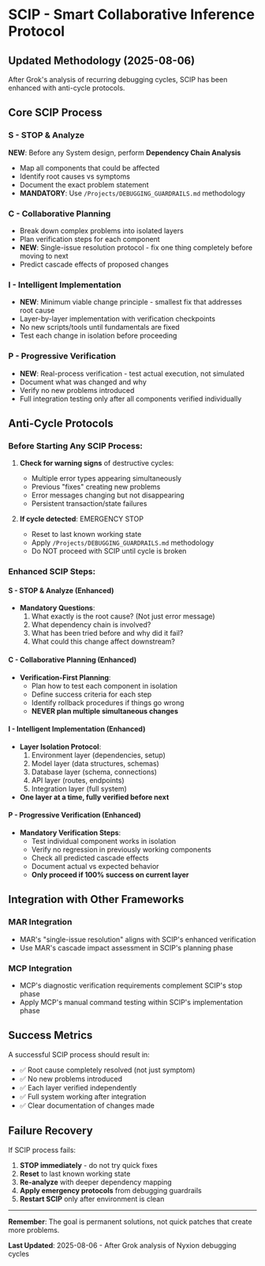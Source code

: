 # SCIP - Smart Collaborative Inference Protocol

## Updated Methodology (2025-08-06)

After Grok's analysis of recurring debugging cycles, SCIP has been enhanced with anti-cycle protocols.

## Core SCIP Process

### S - **STOP & Analyze**
**NEW**: Before any System design, perform **Dependency Chain Analysis**
- Map all components that could be affected
- Identify root causes vs symptoms
- Document the exact problem statement
- **MANDATORY**: Use `/Projects/DEBUGGING_GUARDRAILS.md` methodology

### C - **Collaborative Planning** 
- Break down complex problems into isolated layers
- Plan verification steps for each component
- **NEW**: Single-issue resolution protocol - fix one thing completely before moving to next
- Predict cascade effects of proposed changes

### I - **Intelligent Implementation**
- **NEW**: Minimum viable change principle - smallest fix that addresses root cause
- Layer-by-layer implementation with verification checkpoints
- No new scripts/tools until fundamentals are fixed
- Test each change in isolation before proceeding

### P - **Progressive Verification**
- **NEW**: Real-process verification - test actual execution, not simulated
- Document what was changed and why
- Verify no new problems introduced
- Full integration testing only after all components verified individually

## Anti-Cycle Protocols

### Before Starting Any SCIP Process:
1. **Check for warning signs** of destructive cycles:
   - Multiple error types appearing simultaneously
   - Previous "fixes" creating new problems
   - Error messages changing but not disappearing
   - Persistent transaction/state failures

2. **If cycle detected**: EMERGENCY STOP
   - Reset to last known working state
   - Apply `/Projects/DEBUGGING_GUARDRAILS.md` methodology
   - Do NOT proceed with SCIP until cycle is broken

### Enhanced SCIP Steps:

#### S - STOP & Analyze (Enhanced)
- **Mandatory Questions**:
  1. What exactly is the root cause? (Not just error message)
  2. What dependency chain is involved?
  3. What has been tried before and why did it fail?
  4. What could this change affect downstream?

#### C - Collaborative Planning (Enhanced)  
- **Verification-First Planning**:
  - Plan how to test each component in isolation
  - Define success criteria for each step
  - Identify rollback procedures if things go wrong
  - **NEVER plan multiple simultaneous changes**

#### I - Intelligent Implementation (Enhanced)
- **Layer Isolation Protocol**:
  1. Environment layer (dependencies, setup)
  2. Model layer (data structures, schemas)  
  3. Database layer (schema, connections)
  4. API layer (routes, endpoints)
  5. Integration layer (full system)
- **One layer at a time, fully verified before next**

#### P - Progressive Verification (Enhanced)
- **Mandatory Verification Steps**:
  - Test individual component works in isolation
  - Verify no regression in previously working components
  - Check all predicted cascade effects
  - Document actual vs expected behavior
  - **Only proceed if 100% success on current layer**

## Integration with Other Frameworks

### MAR Integration
- MAR's "single-issue resolution" aligns with SCIP's enhanced verification
- Use MAR's cascade impact assessment in SCIP's planning phase

### MCP Integration  
- MCP's diagnostic verification requirements complement SCIP's stop phase
- Apply MCP's manual command testing within SCIP's implementation phase

## Success Metrics

A successful SCIP process should result in:
- ✅ Root cause completely resolved (not just symptom)
- ✅ No new problems introduced
- ✅ Each layer verified independently
- ✅ Full system working after integration
- ✅ Clear documentation of changes made

## Failure Recovery

If SCIP process fails:
1. **STOP immediately** - do not try quick fixes
2. **Reset** to last known working state
3. **Re-analyze** with deeper dependency mapping
4. **Apply emergency protocols** from debugging guardrails
5. **Restart SCIP** only after environment is clean

---

**Remember**: The goal is permanent solutions, not quick patches that create more problems.

**Last Updated**: 2025-08-06 - After Grok analysis of Nyxion debugging cycles